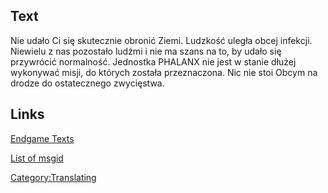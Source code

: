 ## Text

Nie udało Ci się skutecznie obronić Ziemi. Ludzkość uległa obcej
infekcji. Niewielu z nas pozostało ludźmi i nie ma szans na to, by udało
się przywrócić normalność. Jednostka PHALANX nie jest w stanie dłużej
wykonywać misji, do których została przeznaczona. Nic nie stoi Obcym na
drodze do ostatecznego zwycięstwa.

## Links

[Endgame Texts](Endgame_Texts "wikilink")

[List of msgid](list_of_msgid/Campaigns "wikilink")

[Category:Translating](Category:Translating "wikilink")
